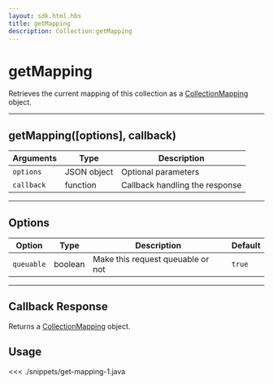 ```yaml
---
layout: sdk.html.hbs
title: getMapping
description: Collection:getMapping
---
```


# getMapping

Retrieves the current mapping of this collection as a [CollectionMapping](/sdk-reference/android/3/collection-mapping/) object.

---

## getMapping([options], callback)

| Arguments  | Type        | Description                    |
| ---------- | ----------- | ------------------------------ |
| `options`  | JSON object | Optional parameters            |
| `callback` | function    | Callback handling the response |

---

## Options

| Option     | Type    | Description                       | Default |
| ---------- | ------- | --------------------------------- | ------- |
| `queuable` | boolean | Make this request queuable or not | `true`  |

---

## Callback Response

Returns a [CollectionMapping](/sdk-reference/android/3/collection-mapping/) object.

## Usage

<<< ./snippets/get-mapping-1.java
